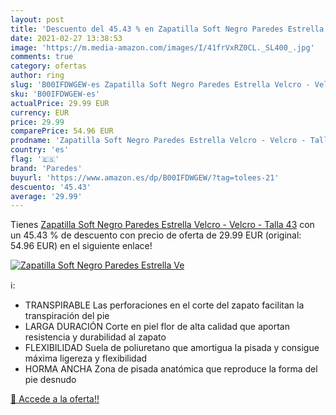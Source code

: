 ```yaml
---
layout: post
title: 'Descuento del 45.43 % en Zapatilla Soft Negro Paredes Estrella Ve'
date: 2021-02-27 13:38:53
image: 'https://m.media-amazon.com/images/I/41frVxRZ0CL._SL400_.jpg'
comments: true
category: ofertas
author: ring
slug: 'B00IFDWGEW-es Zapatilla Soft Negro Paredes Estrella Velcro - Velcro -...'
sku: 'B00IFDWGEW-es'
actualPrice: 29.99 EUR
currency: EUR
price: 29.99
comparePrice: 54.96 EUR
prodname: 'Zapatilla Soft Negro Paredes Estrella Velcro - Velcro - Talla 43'
country: 'es'
flag: '🇪🇸'
brand: 'Paredes'
buyurl: 'https://www.amazon.es/dp/B00IFDWGEW/?tag=tolees-21'
descuento: '45.43'
average: '29.99'
---
```


Tienes [Zapatilla Soft Negro Paredes Estrella Velcro - Velcro - Talla 43](https://www.amazon.es/dp/B00IFDWGEW/?tag=tolees-21) con un 45.43 % de descuento con precio de oferta de 29.99 EUR (original: 54.96 EUR) en el siguiente enlace!

[![Zapatilla Soft Negro Paredes Estrella Ve](https://m.media-amazon.com/images/I/41frVxRZ0CL._SL400_.jpg)](https://www.amazon.es/dp/B00IFDWGEW/?tag=tolees-21)

ℹ️:

- TRANSPIRABLE Las perforaciones en el corte del zapato facilitan la transpiración del pie
- LARGA DURACIÓN Corte en piel flor de alta calidad que aportan resistencia y durabilidad al zapato
- FLEXIBILIDAD Suela de poliuretano que amortigua la pisada y consigue máxima ligereza y flexibilidad
- HORMA ANCHA Zona de pisada anatómica que reproduce la forma del pie desnudo

[🛒 Accede a la oferta!!](https://www.amazon.es/dp/B00IFDWGEW/?tag=tolees-21)

